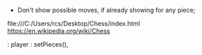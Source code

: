 * Don't show possible moves, if already showing for any piece;
    
file:///C:/Users/rcs/Desktop/Chess/index.html
https://en.wikipedia.org/wiki/Chess

:
player : setPieces(),